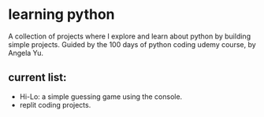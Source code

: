 # learning python
A collection of projects where I explore and learn about python by building simple projects. Guided by the 100 days of python coding udemy course, by Angela Yu.

## current list:
- Hi-Lo: a simple guessing game using the console.
- replit coding projects.